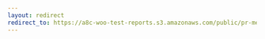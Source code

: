 ```yaml
---
layout: redirect
redirect_to: https://a8c-woo-test-reports.s3.amazonaws.com/public/pr-merge/44670/api/index.html
---
```

